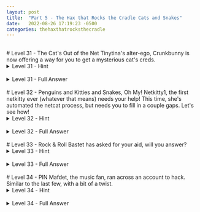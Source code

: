 ```yaml
---
layout: post
title:  "Part 5 - The Hax that Rocks the Cradle Cats and Snakes"
date:   2022-08-26 17:19:23 -0500
categories: thehaxthatrocksthecradle
---
```


<br>
# Level 31 - The Cat's Out of the Net
Tinytina's alter-ego, Crunkbunny is now offering a way for you to get a mysterious cat's creds.

<details>
<summary>Level 31 - Hint</summary>

<br>
<span style="color:DodgerBlue">
Check out usage information for <code>netcat</code>. This is another utility where, honestly, the <code>--help</code> leaves me ... not helped. Maybe check the <code>man</code> for it or find some help online.
</span>
</details>
<br>
<details>
<summary>Level 31 - Full Answer</summary>

<br>
<span style="color:MediumSeaGreen">
It may be worth pointing out that people very often us <code>nc</code> as the command for <code>netcat</code>. So often in fact, that I <i>just</i> found out right now that you can use the full word <code>netcat</code> - at least in current versions of Kali and Ubuntu. Who knew? (not me, apparently).<br>
<br>
Once you know the command to use, the syntax for <code>nc</code> is pretty simple:
<code>nc ipaddress portnum</code><br>
<br>
If you were connecting to IP 1.2.3.4 at port 9876, it would be:<br>
<code> nc 1.2.3.4 9876</code><br>
Or to get a little more detail:<br>
<code> nc -nv 1.2.3.4 9876</code><br>
<br>
Try that first! - substituting the IP and port that you are connecting to.<br>
<br>
If you tried it, you might be saying "Well, now what?". This is all I got:<br>
<pre>
┌──(kali㉿kali)-[~]
└─$ nc -nv 10.0.0.19 21141
(UNKNOWN) [10.0.0.19] 21141 (?) open

</pre>
<br>
See all that nothingness after the nc command where I should be getting somethingness?!<br>
<br>
Remember that Crunkbunny said:<br>
<code>If you use netcat to send a certain favorite word of mine ("kaboom" of course) to a certain port (21141) on this machine...</code><br>
<br>
So how do you send a word using <code>netcat</code>? The simplest way would be to connect, as you did above, type in the word, and hit Enter!
</span>
</details>
<br>
# Level 32 - Penguins and Kitties and Snakes, Oh My!
 Netkitty1, the first netkitty ever (whatever that means) needs your help! This time, she's automated the netcat process, but needs you to fill in a couple gaps. Let's see how!

<details>
<summary>Level 32 - Hint</summary>

<br>
<span style="color:DodgerBlue">
You have some steps to perform here:<br>
<ul>
<li>Decode the username</li>
<li>Download the Python script</li>
<li>Edit the Python script</li>
<li>Run the Python script (might need to search for how to do this online)</li>
</ul>
</span>
</details>
<br>
<details>
<summary>Level 32 - Full Answer</summary>

<br>
<span style="color:MediumSeaGreen">
You have some steps to perform here:<br>
<ul>
<li>Decode the username</li>
<ul>
<li><code>hURL -b YmFzdGV0</code></li>
<li> ... or use <a href="https://cyberchef.org">CyberChef</a> or a similar online resource</li>
<li> to get the username: bastet</li>
</ul>
<li>Download the Python script</li>
<ul>
<li><code>wget targetip:65534/hack_the_cat.py</code></li>
<li><i>You may have noticed that we're just downloading the Python file in netkitty1's home directory. You could technically <code>cat</code> out the file, highlight the text, copy, paste in to a new file on your machine, save that and go from there. While that may seem most comfortable at first, I recommend you try this CLI way instead. Once you get the hang of it, you may find it can save time in situations like this!</i></li>
</ul>
<li>Edit the Python script</li>
<ul>
<li>Now that it's on your local machine, you can edit the script using any number of text editing apps.</li>
<li>I'd recommend something that does syntax highlighting (color codes the program's syntax to make it easier to edit stuff). If you want to be able to do it graphically (so you can use your mouse to edit), I'd recommend VS Code or its open-source alternative code-oss. You don't need all its features for our usage here, but it might be good to be familiar with the app nonetheless.</li>
<li>Try running <code>code-oss</code> from within Kali to see if you have it installed.<br>
If not, you can use any other text editor for now.
</li>
<li>netkitty1 marked the area where you need to edit the script. When you're done, that section should look something like this (of course, replace the target IP address to suit your environment):<br>
<image src="/images/netkitty1_codeoss.png"></image>
</li>
<li>Remember to save your changes!</li>
</ul>
<li>Run the Python script</li>
<ul>
<li>Make sure you're at the CLI in the same location as the script file and run: <code>python hack_the_cat.py</code><br>
<i>note that on some systems you might need to run it using <code>python3 hack_the_cat.py</code></i></li>
<li>You should see something like:<br>
<image src="/images/netkittyhax1.png"></image></li>
<li>It will continue until eventually, it gets to:<br>
<image src="/images/netkittyhax2.png"></image></li>
<li>Did ... did we just get <i>another</i> step?</li>
</ul>
<li>Yes, we did</li>
<ul>
<li>Use OSINT to find out bastet's home city and you should come across something like this Wikipedia article naming Bubastis as the city (remember the password is all lowercase):
<image src="/images/bastet_home.png"></image></li>
</ul>
</ul>
</span>
</details>
<br>
# Level 33 - Rock & Roll
 Bastet has asked for your aid, will you answer?

<details>
<summary>Level 33 - Hint</summary>

<br>
<span style="color:DodgerBlue">
Similar to last time - kind of:
<ul>
<li>Find the username (remember waaay back in the day when you found a specific piece of text in a text file?)</li>
<li>Download the Python script</li>
<li>Edit the Python script</li>
<li>Run the Python script</li>
</ul>
</span>
</details>
<br>
<details>
<summary>Level 33 - Full Answer</summary>

<br>
<span style="color:MediumSeaGreen">
Similar to last time - kind of:
<ul>
<li>Find the username (remember waaay back in the day when you found a specific piece of text in a text file?)</li>
<ul>
<li>I won't go into details here, since we've covered <code>grep</code> before:<br>
<code>grep mafdet forgersandforgeries.txt</code></li>
</ul>
<li>Download the Python script</li>
<ul>
<li><code>wget targetip:65530/hackmafdet.py</code></li>
</ul>
<li>Edit the Python script</li>
<ul>
<li>This one requires one more step, editing a Python range.</li>
<li>Python ranges can be defined with just one number, the endpoint. Python will assume you want all the numbers from 0 to that number.</li>
<li>BUT!!!! Note that if you were to, for example give 10 as the range with:<br> <code>range(10)</code><br>
...Python would count from 0 to 9. That range stop parameter is what they call "exclusive" and is the same as saying:<br>
<code>range(up to, but not including this number here)</code><br></li>
<li>In our example, then, the edit should look like:<br>
<image src="/images/hackmafdet.png"></image>
</li>
</ul>
<li>Run the Python script</li>
<ul>
<li>Same as before:<br>
<code>python hackmafdet.py</code><br>
</li>
<li>After some waiting around, you should see...<br>
<image src="/images/mafdetrocks_pwhint.png"></image></li>
</ul>
<ul>
<li>ANOTHER STEP?! These cats, I tell you ...</li>
<li>Check the MD5 hash in a hash lookup tool:<br>
<image src="/images/mafdetrocks_hashlookup.png"></image></li>
</ul>
</ul>
</span>
</details>
<br>
# Level 34 - PIN
Mafdet, the music fan, ran across an account to hack. Similar to the last few, with a bit of a twist.

<details>
<summary>Level 34 - Hint</summary>

<br>
<span style="color:DodgerBlue">
Similar to last time - kind of:
<ul>
<li>Username is given</li>
<li>Download the Python script</li>
<li>Edit the Python script</li>
<li>Run the Python script, BUT save the Python script output to a file</li>
<li>Find some magical way to search through the output</li>
</ul>
</span>
</details>
<br>
<details>
<summary>Level 34 - Full Answer</summary>

<br>
<span style="color:MediumSeaGreen">
Similar to last time - kind of:
<ul>
<li>Username is given: sekhmet</li>
<li>Download the Python script</li>
<ul>
<li><code>wget targetip:65521/hacksekhmet.py</code></li>
</ul>
<li>Edit the Python script.<br>
When you're done, it should look something like:<br>
<image src="/images/hacksekhmet.png"></image></li>
<br>
<li>Run the Python script, BUT save the Python script output to a file
There are multiple ways to do this, I'll cover two here:<br>
</li>
<ul>
<li><code>python hacksekhmet.py > hacksekhmetoutput.txt</code><br>
The <code>></code> redirects a command's output from <b>stdout</b> (outputting at the CLI screen) to a file of your choosing - in this case, <b>hacksekhmetoutput.txt</b>. If the file doesn't exist, this command will create it. Also note that if the file <i>does</i> exist, this will overwrite it without asking for permission!
</li>
<li><code>python hacksekhmet.py | tee hacksekhmetoutput.txt</code><br>
Piping (<b>pipe</b> is what the <code>|</code> is called) your command's output to <code>tee</code> also redirects your command's output to the file you give it. The key difference is that it <i>also</i> still outputs it to the CLI. This way you can keep an eye on the progress but still also have the output in a file for later.
</li>
<li>Either way, you should get a file that has contents that look a lot like this:<br>
<image src="/images/sekhmetbrute.png"></image></li>
</ul>
<li>Find some magical way to search through the output</li>
<ul>
<li>Remember our friend <code>grep</code>? Use that to search for <b>success</b> in the file <b>hacksekhmetoutput.txt</b>:<br>
<pre>└─$ grep success hackout.txt<br>
... no output here! ...</pre>
</li>
<li>Adjust to make sure you search case <b>insensitively</b> as Mafdet suggested:<br>
<pre>└─$ grep -i success hackout.txt<br> 
       SucCeSS - *sekhmet-9051* is right. B64 decode:</pre><br>
</li>
<li>We found it! Kind of? It seems like there might be something on the next line or something, so adjust for that again using the <code>-A</code> parameter:<br>
<pre>└─$ grep -i success hackout.txt -A1 
       SucCeSS - *sekhmet-9051* is right. B64 decode:  
       bWFmZGV0eW91cHVuaw==</pre><br>
</li>
<li>More work?! Who put this thing together?! By now, you're a pro at identifying and decoding base64 strings right?<br>
<pre>└─$ hURL -b bWFmZGV0eW91cHVuaw==

Original string       :: bWFmZGV0eW91cHVuaw==
base64 DEcoded string :: mafdetyoupunk</pre>
</li>
</ul>
</ul>
</span>
</details>